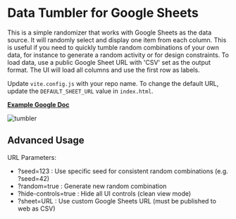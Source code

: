 # Data Tumbler for Google Sheets

This is a simple randomizer that works with Google Sheets as the data source. It will randomly select and display one item from each column. This is useful if you need to quickly tumble random combinations of your own data, for instance to generate a random activity or for design constraints. To load data, use a public Google Sheet URL with 'CSV' set as the output format. The UI will load all columns and use the first row as labels.

Update `vite.config.js` with your repo name.
To change the default URL, update the `DEFAULT_SHEET_URL` value in `index.html`.

**[Example Google Doc](https://docs.google.com/spreadsheets/d/1CG_G7xA2PMgo3byQ6jyHbVz-Xr_4CYZAhsmortPA-QY/edit?gid=0#gid=0)**

![tumbler](https://github.com/user-attachments/assets/055cb89a-84f0-44f8-b1b0-57d5a294bef8)

## Advanced Usage

URL Parameters:
- ?seed=123 : Use specific seed for consistent random combinations (e.g. ?seed=42)
- ?random=true : Generate new random combination
- ?hide-controls=true : Hide all UI controls (clean view mode)
- ?sheet=URL : Use custom Google Sheets URL (must be published to web as CSV)
